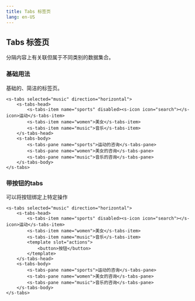```yaml
---
title: Tabs 标签页
lang: en-US
---
```



## Tabs 标签页

分隔内容上有关联但属于不同类别的数据集合。

### 基础用法

基础的、简洁的标签页。
<ClientOnly>
  <tabs-demo-1></tabs-demo-1>
</ClientOnly>

```vue
<s-tabs selected="music" direction="horizontal">
	<s-tabs-head>
		<s-tabs-item name="sports" disabled><s-icon icon="search"></s-icon>运动</s-tabs-item>
		<s-tabs-item name="women">美女</s-tabs-item>
		<s-tabs-item name="music">音乐</s-tabs-item>
	</s-tabs-head>
	<s-tabs-body>
		<s-tabs-pane name="sports">运动的咨询</s-tabs-pane>
		<s-tabs-pane name="women">美女的咨询</s-tabs-pane>
		<s-tabs-pane name="music">音乐的咨询</s-tabs-pane>
	</s-tabs-body>
</s-tabs>
```

### 带按钮的tabs

可以将按钮绑定上特定操作
<ClientOnly>
  <tabs-demo-2></tabs-demo-2>
</ClientOnly>


```vue
<s-tabs selected="music" direction="horizontal">
	<s-tabs-head>
		<s-tabs-item name="sports" disabled><s-icon icon="search"></s-icon>运动</s-tabs-item>
		<s-tabs-item name="women">美女</s-tabs-item>
		<s-tabs-item name="music">音乐</s-tabs-item>
		<template slot="actions">
			<button>按钮</button>
		</template>
	</s-tabs-head>
	<s-tabs-body>
		<s-tabs-pane name="sports">运动的咨询</s-tabs-pane>
		<s-tabs-pane name="women">美女的咨询</s-tabs-pane>
		<s-tabs-pane name="music">音乐的咨询</s-tabs-pane>
	</s-tabs-body>
</s-tabs>
```
